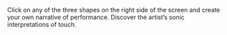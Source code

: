 Click on any of the three shapes on the right side of the screen and create your own narrative of performance. Discover the artist’s sonic interpretations of touch.